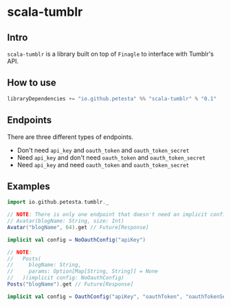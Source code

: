 scala-tumblr
============

## Intro
`scala-tumblr` is a library built on top of `Finagle` to interface with Tumblr's API.

## How to use
```scala
libraryDependencies += "io.github.petesta" %% "scala-tumblr" % "0.1"
```

## Endpoints
There are three different types of endpoints.
* Don't need `api_key` and `oauth_token` and `oauth_token_secret`
* Need `api_key` and don't need `oauth_token` and `oauth_token_secret`
* Need `api_key` and need `oauth_token` and `oauth_token_secret`

## Examples
```scala
import io.github.petesta.tumblr._

// NOTE: There is only one endpoint that doesn't need an implicit config.
// Avatar(blogName: String, size: Int)
Avatar("blogName", 64).get // Future[Response]

implicit val config = NoOauthConfig("apiKey")

// NOTE:
//   Posts(
//     blogName: String,
//     params: Option[Map[String, String]] = None
//   )(implicit config: NoOauthConfig)
Posts("blogName").get // Future[Response]

implicit val config = OauthConfig("apiKey", "oauthToken", "oauthTokenSecret")
```

